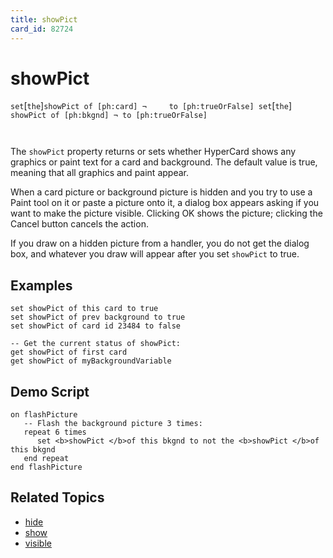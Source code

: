 ```yaml
---
title: showPict
card_id: 82724
---
```


# showPict

` set `[`the`]` showPict of [ph:card] ¬     to [ph:trueOrFalse] set `[`the`]<code> showPict of [ph:bkgnd] ¬     to [ph:trueOrFalse]<u>

</code></u>The `showPict` property returns or sets whether HyperCard shows any graphics or paint text for a card and background. The default value is true, meaning that all graphics and paint appear. 

 When a card picture or background picture is hidden and you try to use a Paint tool on it or paste a picture onto it, a dialog box appears asking if you want to make the picture visible. Clicking OK shows the picture; clicking the Cancel button cancels the action. 

If you draw on a hidden picture from a handler, you do not get the dialog box, and whatever you draw will appear after you set `showPict` to true. 


## Examples

```
set showPict of this card to true
set showPict of prev background to true
set showPict of card id 23484 to false

-- Get the current status of showPict:
get showPict of first card
get showPict of myBackgroundVariable
```

## Demo Script

```
on flashPicture
   -- Flash the background picture 3 times:
   repeat 6 times
      set <b>showPict </b>of this bkgnd to not the <b>showPict </b>of this bkgnd
   end repeat
end flashPicture
```

## Related Topics

* [hide](/HyperTalkReference/commands/hide)
* [show](/HyperTalkReference/commands/show)
* [visible](/HyperTalkReference/properties/visible)
